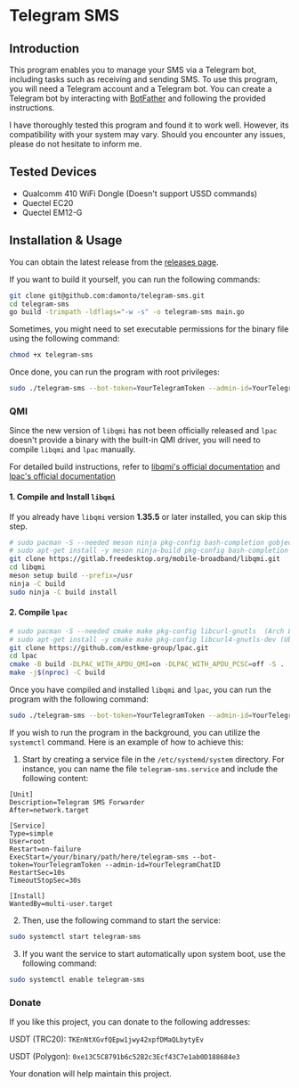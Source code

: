 # Telegram SMS

## Introduction

This program enables you to manage your SMS via a Telegram bot, including tasks such as receiving and sending SMS. To use this program, you will need a Telegram account and a Telegram bot. You can create a Telegram bot by interacting with [BotFather](https://t.me/botfather) and following the provided instructions.

I have thoroughly tested this program and found it to work well. However, its compatibility with your system may vary. Should you encounter any issues, please do not hesitate to inform me.

## Tested Devices

* Qualcomm 410 WiFi Dongle (Doesn't support USSD commands)
* Quectel EC20
* Quectel EM12-G

## Installation & Usage

You can obtain the latest release from the [releases page](https://github.com/damonto/telegram-sms/releases).

If you want to build it yourself, you can run the following commands:

```bash
git clone git@github.com:damonto/telegram-sms.git
cd telegram-sms
go build -trimpath -ldflags="-w -s" -o telegram-sms main.go
```

Sometimes, you might need to set executable permissions for the binary file using the following command:

```bash
chmod +x telegram-sms
```

Once done, you can run the program with root privileges:

```bash
sudo ./telegram-sms --bot-token=YourTelegramToken --admin-id=YourTelegramChatID
```

### QMI

Since the new version of `libqmi` has not been officially released and `lpac` doesn't provide a binary with the built-in QMI driver, you will need to compile `libqmi` and `lpac` manually.

For detailed build instructions, refer to [libqmi's official documentation](https://modemmanager.org/docs/libqmi/building/building-meson/) and [lpac's official documentation](https://github.com/estkme-group/lpac/blob/main/docs/DEVELOPERS.md)

#### 1. Compile and Install `libqmi`

If you already have `libqmi` version **1.35.5** or later installed, you can skip this step.

```bash
# sudo pacman -S --needed meson ninja pkg-config bash-completion gobject-introspection help2man (Arch Linux)
# sudo apt-get install -y meson ninja-build pkg-config bash-completion gobject-introspection help2man (Ubuntu/Debian)
git clone https://gitlab.freedesktop.org/mobile-broadband/libqmi.git
cd libqmi
meson setup build --prefix=/usr
ninja -C build
sudo ninja -C build install
```

#### 2. Compile `lpac`

```bash
# sudo pacman -S --needed cmake make pkg-config libcurl-gnutls  (Arch Linux)
# sudo apt-get install -y cmake make pkg-config libcurl4-gnutls-dev (Ubuntu/Debian)
git clone https://github.com/estkme-group/lpac.git
cd lpac
cmake -B build -DLPAC_WITH_APDU_QMI=on -DLPAC_WITH_APDU_PCSC=off -S .
make -j$(nproc) -C build
```

Once you have compiled and installed `libqmi` and `lpac`, you can run the program with the following command:

```bash
sudo ./telegram-sms --bot-token=YourTelegramToken --admin-id=YourTelegramChatID --apdu-driver=qmi --dir=/path/to/lpac --dont-download
```

If you wish to run the program in the background, you can utilize the `systemctl` command. Here is an example of how to achieve this:

1. Start by creating a service file in the `/etc/systemd/system` directory. For instance, you can name the file `telegram-sms.service` and include the following content:

```plaintext
[Unit]
Description=Telegram SMS Forwarder
After=network.target

[Service]
Type=simple
User=root
Restart=on-failure
ExecStart=/your/binary/path/here/telegram-sms --bot-token=YourTelegramToken --admin-id=YourTelegramChatID
RestartSec=10s
TimeoutStopSec=30s

[Install]
WantedBy=multi-user.target
```

2. Then, use the following command to start the service:

```bash
sudo systemctl start telegram-sms
```

3. If you want the service to start automatically upon system boot, use the following command:

```bash
sudo systemctl enable telegram-sms
```

### Donate

If you like this project, you can donate to the following addresses:

USDT (TRC20): `TKEnNtXGvfQEpw1jwy42xpfDMaQLbytyEv`

USDT (Polygon): `0xe13C5C8791b6c52B2c3Ecf43C7e1ab0D188684e3`

Your donation will help maintain this project.
